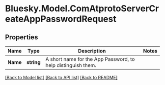 # Bluesky.Model.ComAtprotoServerCreateAppPasswordRequest

## Properties

Name | Type | Description | Notes
------------ | ------------- | ------------- | -------------
**Name** | **string** | A short name for the App Password, to help distinguish them. | 

[[Back to Model list]](../README.md#documentation-for-models) [[Back to API list]](../README.md#documentation-for-api-endpoints) [[Back to README]](../README.md)

